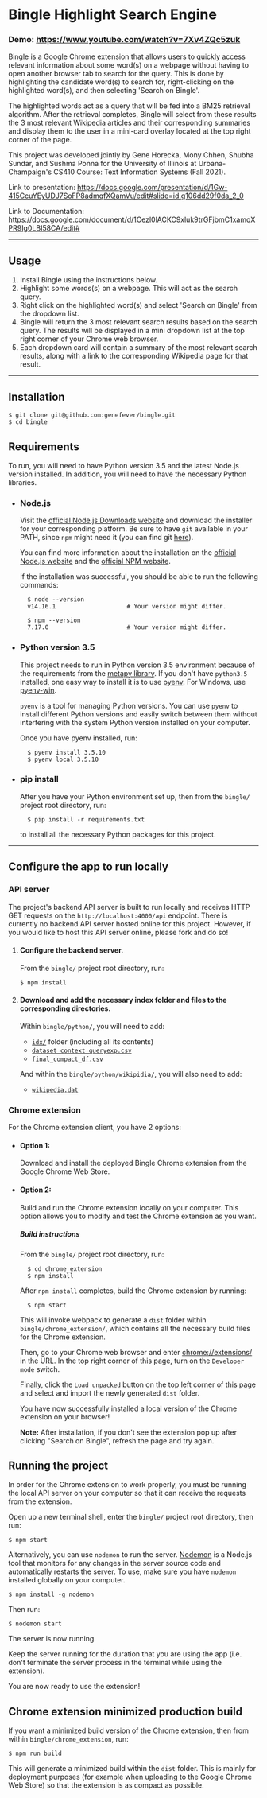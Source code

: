# Bingle Highlight Search Engine

### Demo: https://www.youtube.com/watch?v=7Xv4ZQc5zuk

Bingle is a Google Chrome extension that allows users to quickly access relevant information about some word(s) on a webpage without having to open another browser tab to search for the query. This is done by highlighting the candidate word(s) to search for, right-clicking on the highlighted word(s), and then selecting 'Search on Bingle'.

The highlighted words act as a query that will be fed into a BM25 retrieval algorithm. After the retrieval completes, Bingle will select from these results the 3 most relevant Wikipedia articles and their corresponding summaries and display them to the user in a mini-card overlay located at the top right corner of the page.

This project was developed jointly by Gene Horecka, Mony Chhen, Shubha Sundar, and Sushma Ponna for the University of Illinois at Urbana-Champaign's CS410 Course: Text Information Systems (Fall 2021).

Link to presentation: https://docs.google.com/presentation/d/1Gw-415CcuYEyUDJ7SoFP8admqfXQamVu/edit#slide=id.g106dd29f0da_2_0

Link to Documentation: https://docs.google.com/document/d/1Cezl0lACKC9xluk9trGFjbmC1xamqXPR9Ig0LBI58CA/edit#

---

## Usage

1. Install Bingle using the instructions below.
2. Highlight some words(s) on a webpage. This will act as the search query.
3. Right click on the highlighted word(s) and select 'Search on Bingle' from the dropdown list.
4. Bingle will return the 3 most relevant search results based on the search query. The results will be displayed in a mini dropdown list at the top right corner of your Chrome web browser.
5. Each dropdown card will contain a summary of the most relevant search results, along with a link to the corresponding Wikipedia page for that result.

---

## Installation

    $ git clone git@github.com:genefever/bingle.git
    $ cd bingle

## Requirements

To run, you will need to have Python version 3.5 and the latest Node.js version installed. In addition, you will need to have the necessary Python libraries.

- ### Node.js

  Visit the [official Node.js Downloads website](https://nodejs.org/en/download/) and download the installer for your corresponding platform. Be sure to have `git` available in your PATH, since `npm` might need it (you can find git [here](https://git-scm.com/)).

  You can find more information about the installation on the [official Node.js website](https://nodejs.org/) and the [official NPM website](https://npmjs.org/).

  If the installation was successful, you should be able to run the following commands:

        $ node --version
        v14.16.1                    # Your version might differ.

        $ npm --version
        7.17.0                      # Your version might differ.

- ### Python version 3.5

  This project needs to run in Python version 3.5 environment because of the requirements from the [metapy library](https://github.com/meta-toolkit/metapy). If you don't have `python3.5` installed, one easy way to install it is to use [pyenv](https://github.com/pyenv/pyenv). For Windows, use [pyenv-win](https://github.com/pyenv/pyenv-installer).

  `pyenv` is a tool for managing Python versions. You can use `pyenv` to install different Python versions and easily switch between them without interfering with the system Python version installed on your computer.

  Once you have pyenv installed, run:

        $ pyenv install 3.5.10
        $ pyenv local 3.5.10

- ### pip install

  After you have your Python environment set up, then from the `bingle/` project root directory, run:

        $ pip install -r requirements.txt

  to install all the necessary Python packages for this project.

---

## Configure the app to run locally

### API server

The project's backend API server is built to run locally and receives HTTP GET requests on the `http://localhost:4000/api` endpoint. There is currently no backend API server hosted online for this project. However, if you would like to host this API server online, please fork and do so!

1.  #### Configure the backend server.

    From the `bingle/` project root directory, run:

        $ npm install

2.  #### Download and add the necessary index folder and files to the corresponding directories.

    Within `bingle/python/`, you will need to add:

    - [`idx/`](https://drive.google.com/drive/folders/1LxOiHrWWlzrxMpOgy5QrllapuGNqYWYy?usp=sharing) folder (including all its contents)
    - [`dataset_context_queryexp.csv`](https://drive.google.com/file/d/1C1tvDEjY1RySpI-fSYxwLltKs9m2LQ5t/view?usp=sharing)
    - [`final_compact_df.csv`](https://drive.google.com/file/d/1nWawg9RCxungWdR6_JdqmTwfC4xoju-p/view?usp=sharing)

    And within the `bingle/python/wikipidia/`, you will also need to add:

    - [`wikipedia.dat`](https://drive.google.com/file/d/1GxQFsFEWKTvtRqqV8TObkmJ4cixf23lN/view?usp=sharing)

### Chrome extension

For the Chrome extension client, you have 2 options:

- #### Option 1:
  Download and install the deployed Bingle Chrome extension from the Google Chrome Web Store.
- #### Option 2:

  Build and run the Chrome extension locally on your computer. This option allows you to modify and test the Chrome extension as you want.

  ##### Build instructions

  From the `bingle/` project root
  directory, run:

        $ cd chrome_extension
        $ npm install

  After `npm install` completes, build the Chrome extension by running:

        $ npm start

  This will invoke webpack to generate a `dist` folder within `bingle/chrome_extension/`, which contains all the necessary build files for the Chrome extension.

  Then, go to your Chrome web browser and enter [chrome://extensions/](chrome://extensions/) in the URL. In the top right corner of this page, turn on the `Developer mode` switch.

  Finally, click the `Load unpacked` button on the top left corner of this page and select and import the newly generated `dist` folder.

  You have now successfully installed a local version of the Chrome extension on your browser!

  <b>Note:</b> After installation, if you don't see the extension pop up after clicking "Search on Bingle", refresh the page and try again.

## Running the project

In order for the Chrome extension to work properly, you must be running the local API server on your computer so that it can receive the requests from the extension.

Open up a new terminal shell, enter the `bingle/` project root directory, then run:

    $ npm start

Alternatively, you can use `nodemon` to run the server. [Nodemon](https://www.npmjs.com/package/nodemon) is a Node.js tool that monitors for any changes in the server source code and automatically restarts the server. To use, make sure you have `nodemon` installed globally on your computer.

    $ npm install -g nodemon

Then run:

    $ nodemon start

The server is now running.

Keep the server running for the duration that you are using the app (i.e. don't terminate the server process in the terminal while using the extension).

You are now ready to use the extension!

## Chrome extension minimized production build

If you want a minimized build version of the Chrome extension, then from within `bingle/chrome_extension`, run:

    $ npm run build

This will generate a minimized build within the `dist` folder. This is mainly for deployment purposes (for example when uploading to the Google Chrome Web Store) so that the extension is as compact as possible.
